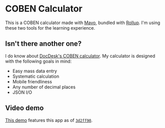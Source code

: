 # COBEN Calculator

This is a COBEN calculator made with [Mavo](https://mavo.io), bundled with [Rollup](https://rollupjs.org). I'm using these two tools for the learning experience.

## Isn't there another one?

I do know about [DocDesk's COBEN calculator](https://doc671.web.app/COBEN/). My calculator is designed with the following goals in mind:

- Easy mass data entry
- Systematic calculation
- Mobile friendliness
- Any number of decimal places
- JSON I/O

## Video demo

[This demo](https://youtu.be/UPmZ1K6ozZk) features this app as of [`3d2ff90`](https://github.com/C-Ezra-M/coben-calc/commit/3d2ff9012cd6f863f646fe58eee489209aef36de).
